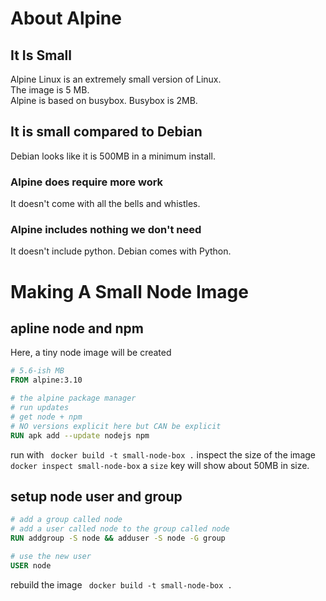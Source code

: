 # About Alpine

## It Is Small

Alpine Linux is an extremely small version of Linux.  
The image is 5 MB.  
Alpine is based on busybox. Busybox is 2MB.

## It is small compared to Debian

Debian looks like it is 500MB in a minimum install.

### Alpine does require more work

It doesn't come with all the bells and whistles.

### Alpine includes nothing we don't need

It doesn't include python. Debian comes with Python.

# Making A Small Node Image
## apline node and npm
Here, a tiny node image will be created
```dockerfile
# 5.6-ish MB
FROM alpine:3.10

# the alpine package manager
# run updates
# get node + npm
# NO versions explicit here but CAN be explicit
RUN apk add --update nodejs npm
```
run with 
``` docker build -t small-node-box .```
inspect the size of the image
```docker inspect small-node-box```
a `size` key will show about 50MB in size.

## setup node user and group
```dockerfile
# add a group called node
# add a user called node to the group called node
RUN addgroup -S node && adduser -S node -G group

# use the new user
USER node
```

rebuild the image
``` docker build -t small-node-box .```